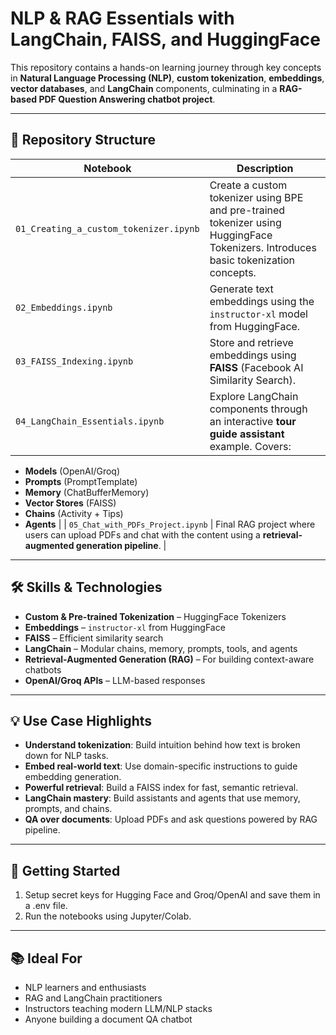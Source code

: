 # NLP & RAG Essentials with LangChain, FAISS, and HuggingFace

This repository contains a hands-on learning journey through key concepts in **Natural Language Processing (NLP)**, **custom tokenization**, **embeddings**, **vector databases**, and **LangChain** components, culminating in a **RAG-based PDF Question Answering chatbot project**.

---

## 📂 Repository Structure

| Notebook | Description |
|----------|-------------|
| `01_Creating_a_custom_tokenizer.ipynb` | Create a custom tokenizer using BPE and pre-trained tokenizer using HuggingFace Tokenizers. Introduces basic tokenization concepts. |
| `02_Embeddings.ipynb` | Generate text embeddings using the `instructor-xl` model from HuggingFace. |
| `03_FAISS_Indexing.ipynb` | Store and retrieve embeddings using **FAISS** (Facebook AI Similarity Search). |
| `04_LangChain_Essentials.ipynb` | Explore LangChain components through an interactive **tour guide assistant** example. Covers:  
   - **Models** (OpenAI/Groq)  
   - **Prompts** (PromptTemplate)  
   - **Memory** (ChatBufferMemory)  
   - **Vector Stores** (FAISS)  
   - **Chains** (Activity + Tips)  
   - **Agents** |
| `05_Chat_with_PDFs_Project.ipynb` | Final RAG project where users can upload PDFs and chat with the content using a **retrieval-augmented generation pipeline**. |

---

## 🛠️ Skills & Technologies

- **Custom & Pre-trained Tokenization** – HuggingFace Tokenizers
- **Embeddings** – `instructor-xl` from HuggingFace
- **FAISS** – Efficient similarity search
- **LangChain** – Modular chains, memory, prompts, tools, and agents
- **Retrieval-Augmented Generation (RAG)** – For building context-aware chatbots
- **OpenAI/Groq APIs** – LLM-based responses

---

## 💡 Use Case Highlights

- **Understand tokenization**: Build intuition behind how text is broken down for NLP tasks.
- **Embed real-world text**: Use domain-specific instructions to guide embedding generation.
- **Powerful retrieval**: Build a FAISS index for fast, semantic retrieval.
- **LangChain mastery**: Build assistants and agents that use memory, prompts, and chains.
- **QA over documents**: Upload PDFs and ask questions powered by RAG pipeline.

---

## 📌 Getting Started

1. Setup secret keys for Hugging Face and Groq/OpenAI and save them in a .env file.
2. Run the notebooks using Jupyter/Colab.

---

## 📚 Ideal For

- NLP learners and enthusiasts
- RAG and LangChain practitioners
- Instructors teaching modern LLM/NLP stacks
- Anyone building a document QA chatbot
